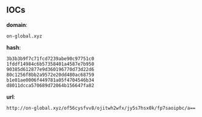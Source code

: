 
## IOCs

__domain__:

```text
on-global.xyz
```
__hash__:

```text
3b3b3b9f7c71fcd7239abe90c97751c0
1fddf14984c6b57358401a4587e7b950
90385d612877e9d360196770d73d22d6
80c1256f8bb2a9572e20dd480ac68759
b1e01ae0006f449781a05f4704546b34
d8011dcca570689d72064b156647fa82
```
__url__:

```text
http://on-global.xyz/of56cysfvv8/ojitwh2wfx/jy5s7hsx0k/fp7saoipbc/a==
```